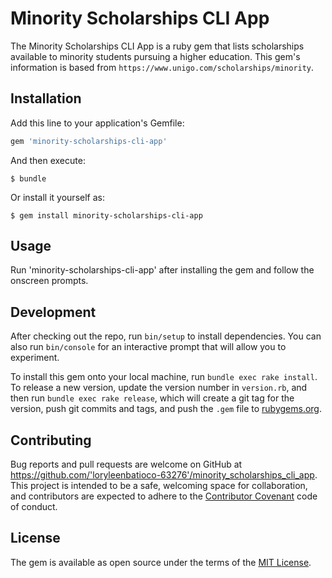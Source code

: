 # Minority Scholarships CLI App

The Minority Scholarships CLI App is a ruby gem that lists scholarships available to minority students pursuing a higher education. This gem's information is based from `https://www.unigo.com/scholarships/minority`.

## Installation

Add this line to your application's Gemfile:

```ruby
gem 'minority-scholarships-cli-app'
```

And then execute:

    $ bundle

Or install it yourself as:

    $ gem install minority-scholarships-cli-app

## Usage

Run 'minority-scholarships-cli-app' after installing the gem and follow the onscreen prompts.

## Development

After checking out the repo, run `bin/setup` to install dependencies. You can also run `bin/console` for an interactive prompt that will allow you to experiment.

To install this gem onto your local machine, run `bundle exec rake install`. To release a new version, update the version number in `version.rb`, and then run `bundle exec rake release`, which will create a git tag for the version, push git commits and tags, and push the `.gem` file to [rubygems.org](https://rubygems.org).

## Contributing

Bug reports and pull requests are welcome on GitHub at https://github.com/'loryleenbatioco-63276'/minority_scholarships_cli_app. This project is intended to be a safe, welcoming space for collaboration, and contributors are expected to adhere to the [Contributor Covenant](http://contributor-covenant.org) code of conduct.


## License

The gem is available as open source under the terms of the [MIT License](http://opensource.org/licenses/MIT).
